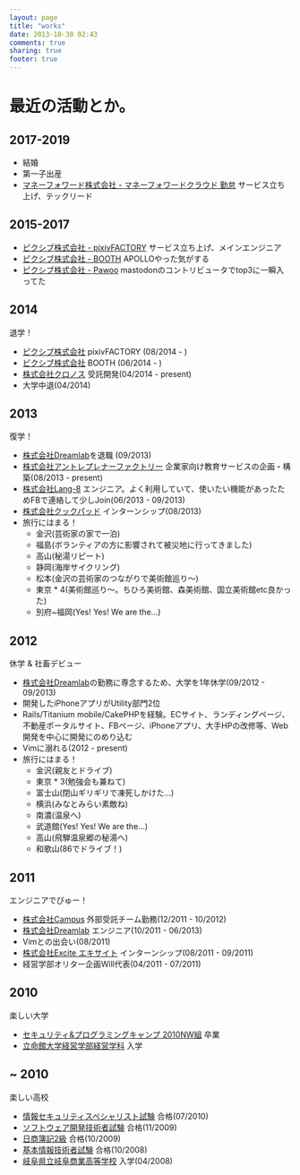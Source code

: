 ```yaml
---
layout: page
title: "works"
date: 2013-10-30 02:43
comments: true
sharing: true
footer: true
---
```


# 最近の活動とか。

## 2017-2019

- 結婚
- 第一子出産
- [マネーフォワード株式会社 - マネーフォワードクラウド 勤怠](https://attendance.moneyforward.com/) サービス立ち上げ、テックリード

## 2015-2017

- [ピクシブ株式会社 - pixivFACTORY](https://factory.pixiv.net/) サービス立ち上げ、メインエンジニア
- [ピクシブ株式会社 - BOOTH](https://booth.pm/) APOLLOやった気がする
- [ピクシブ株式会社 - Pawoo](https://pawoo.net/) mastodonのコントリビュータでtop3に一瞬入ってた

## 2014

退学！

- [ピクシブ株式会社](https://www.pixiv.co.jp/) pixivFACTORY (08/2014 - )
- [ピクシブ株式会社](https://www.pixiv.co.jp/) BOOTH (06/2014 - )
- [株式会社クロノス](https://www.kronos-jp.net/) 受託開発(04/2014 - present)
- 大学中退(04/2014)

## 2013

復学！

- [株式会社Dreamlab](https://dlab-inc.jp/)を退職 (09/2013)
- [株式会社アントレプレナーファクトリー](https://www.enfac.co.jp/) 企業家向け教育サービスの企画・構築(08/2013 - present)
- [株式会社Lang-8](https://lang-8.jp/) エンジニア。よく利用していて、使いたい機能があったためFBで連絡して少しJoin(06/2013 - 09/2013)
- [株式会社クックパッド](https://info.cookpad.com/) インターンシップ(08/2013)
- 旅行にはまる！
  - 金沢(芸術家の家で一泊)
  - 福島(ボランティアの方に影響されて被災地に行ってきました)
  - 高山(秘湯リピート)
  - 静岡(海岸サイクリング)
  - 松本(金沢の芸術家のつながりで美術館巡り〜)
  - 東京 * 4(美術館巡り〜。ちひろ美術館、森美術館、国立美術館etc良かった)
  - 別府~福岡(Yes! Yes! We are the...)

## 2012

休学 & 社畜デビュー

- [株式会社Dreamlab](https://dlab-inc.jp/)の勤務に専念するため、大学を1年休学(09/2012 - 09/2013)
- 開発したiPhoneアプリがUtility部門2位
- Rails/Titanium mobile/CakePHPを経験。ECサイト、ランディングページ、不動産ポータルサイト、FBページ、iPhoneアプリ、大手HPの改修等、Web開発を中心に開発にのめり込む
- Vimに溺れる(2012 - present)
- 旅行にはまる！
  - 金沢(親友とドライブ)
  - 東京 * 3(勉強会も兼ねて)
  - 富士山(閉山ギリギリで凍死しかけた...)
  - 横浜(みなとみらい素敵ね)
  - 南濃(温泉へ)
  - 武道館(Yes! Yes! We are the...)
  - 高山(飛騨温泉郷の秘湯へ)
  - 和歌山(86でドライブ！)

## 2011

エンジニアでびゅー！

- [株式会社Campus](https://campus-inc.org/) 外部受託チーム勤務(12/2011 - 10/2012)
- [株式会社Dreamlab](https://dlab-inc.jp/) エンジニア(10/2011 - 06/2013)
- Vimとの出会い(08/2011)
- [株式会社Excite エキサイト](https://www.excite.co.jp/) インターンシップ(08/2011 - 09/2011)
- 経営学部オリター企画Will代表(04/2011 - 07/2011)

## 2010

楽しい大学

- [セキュリティ&プログラミングキャンプ 2010NW組](https://www.ipa.go.jp/jinzai/renkei/spcamp2010/) 卒業
- [立命館大学経営学部経営学科](https://www.ritsumei.jp/ba/index_j.html) 入学

## ~ 2010

楽しい高校

- [情報セキュリティスペシャリスト試験](https://www.jitec.ipa.go.jp/1_11seido/sc.html) 合格(07/2010)
- [ソフトウェア開発技術者試験](https://www.jitec.jp/1_11seido/h13/sw.html) 合格(11/2009)
- [日商簿記2級](https://www.kentei.ne.jp/bookkeeping/class02.php) 合格(10/2009)
- [基本情報技術者試験](https://www.jitec.jp/1_11seido/h13/fe.html) 合格(10/2008)
- [岐阜県立岐阜商業高等学校](https://www.kengisho.ed.jp/) 入学(04/2008)
